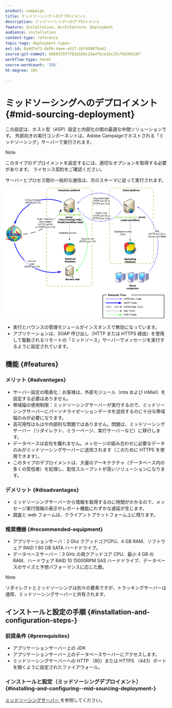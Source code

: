 ```yaml
---
product: campaign
title: ミッドソーシングへのデプロイメント
description: ミッドソーシングへのデプロイメント
feature: Installation, Architecture, Deployment
audience: installation
content-type: reference
topic-tags: deployment-types-
exl-id: 8a4d7ef1-de5b-4aee-a527-1b74d987ba61
source-git-commit: b666535f7f82d1b8c2da4fbce1bc25cf8d39d187
workflow-type: tm+mt
source-wordcount: '356'
ht-degree: 16%

---
```


# ミッドソーシングへのデプロイメント{#mid-sourcing-deployment}



この設定は、ホスト型（ASP）設定と内部化の間の最適な中間ソリューションです。 外部向きの実行コンポーネントは、Adobe Campaignでホストされる「ミッドソーシング」サーバーで実行されます。

>[!NOTE]
>
>このタイプのデプロイメントを設定するには、適切なオプションを取得する必要があります。 ライセンス契約をご確認ください。

サーバーとプロセス間の一般的な通信は、次のスキーマに従って実行されます。

![](assets/s_ncs_install_midsourcing.png)

* 実行とバウンスの管理モジュールがインスタンスで無効になっています。
* アプリケーションは、SOAP 呼び出し（HTTP または HTTPS 経由）を使用して駆動されるリモートの「ミッドソース」サーバーでメッセージを実行するように設定されています。

## 機能 {#features}

### メリット {#advantages}

* サーバー設定の簡素化：お客様は、外部モジュール（mta および inMail）を設定する必要はありません。
* 帯域幅の使用制限：ミッドソーシングサーバーが実行するので、ミッドソーシングサーバーにパーソナライゼーションデータを送信するのに十分な帯域幅のみが必要になります。
* 高可用性はもはや内部的な問題ではありません。問題は、ミッドソーシングサーバー（リダイレクト、ミラーページ、実行サーバーなど）に移行します。
* データベースは会社を離れません。メッセージの組み合わせに必要なデータのみがミッドソーシングサーバーに送信されます（このために HTTPS を使用できます）。
* このタイプのデプロイメントは、大量のアーキテクチャ（データベース内の多くの受信者）を処理し、配信スループットが高いソリューションになります。

### デメリット {#disadvantages}

* ミッドソーシングサーバーから情報を取得するのに時間がかかるので、メッセージ実行情報の表示やレポート機能にわずかな遅延が生じます。
* 調査と web フォームは、クライアントプラットフォーム上に残ります。

### 推奨機器 {#recommended-equipment}

* アプリケーションサーバ：2 Ghz クアッドコアCPU、4 GB RAM、ソフトウェア RAID 1 80 GB SATA ハードドライブ。
* データベースサーバー：3 GHz の両クアッドコア CPU、最小 4 GB の RAM、ハードウェア RAID 10 15000RPM SAS ハードドライブ、データベースのサイズと予想パフォーマンスに応じた数。

>[!NOTE]
>
>リダイレクトとミッドソーシングは別々の要素ですが、トラッキングサーバーは通常、ミッドソーシングサーバーと共有されます。

## インストールと設定の手順 {#installation-and-configuration-steps-}

### 前提条件 {#prerequisites}

* アプリケーションサーバー上の JDK
* アプリケーションサーバー上のデータベースサーバーにアクセスします。
* ミッドソーシングサーバーへの HTTP （80）または HTTPS （443）ポートを開くように設定されたファイアウォール。

### インストールと設定（ミッドソーシングデプロイメント） {#installing-and-configuring--mid-sourcing-deployment-}

[ ミッドソーシングサーバー ](../../installation/using/mid-sourcing-server.md) を参照してください。
